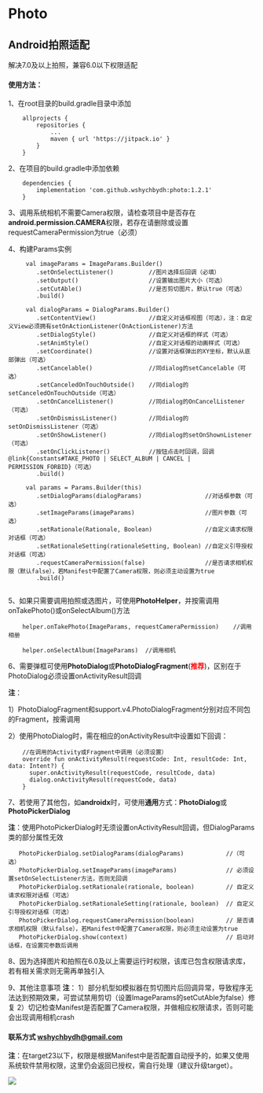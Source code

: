 # Photo
## Android拍照适配
解决7.0及以上拍照，兼容6.0以下权限适配

#### 使用方法：

1、在root目录的build.gradle目录中添加
```
    allprojects {
        repositories {
            ...
            maven { url 'https://jitpack.io' }
        }
    }
```

2、在项目的build.gradle中添加依赖
```
    dependencies {
        implementation 'com.github.wshychbydh:photo:1.2.1'
    }
```

3、调用系统相机不需要Camera权限，请检查项目中是否存在**android.permission.CAMERA**权限，若存在请删除或设置requestCameraPermission为true（必须）

4、构建Params实例
```
     val imageParams = ImageParams.Builder()
        .setOnSelectListener()          //图片选择后回调（必填）
        .setOutput()                    //设置输出图片大小（可选）
        .setCutAble()                   //是否剪切图片，默认true（可选）
        .build()
         
     val dialogParams = DialogParams.Builder()
        .setContentView()               //自定义对话框视图（可选），注：自定义View必须拥有setOnActionListener(OnActionListener)方法
        .setDialogStyle()               //自定义对话框的样式（可选）
        .setAnimStyle()                 //自定义对话框的动画样式（可选）
        .setCoordinate()                //设置对话框弹出的XY坐标，默认从底部弹出（可选）
        .setCancelable()                //同dialog的setCancelable（可选）
        .setCanceledOnTouchOutside()    //同dialog的setCanceledOnTouchOutside（可选）
        .setOnCancelListener()          //同dialog的OnCancelListener（可选）
        .setOnDismissListener()         //同dialog的setOnDismissListener（可选）
        .setOnShowListener()            //同dialog的setOnShownListener（可选）
        .setOnClickListener()           //按钮点击时回调，回调@link{Constants#TAKE_PHOTO | SELECT_ALBUM | CANCEL | PERMISSION_FORBID}（可选）
        .build()
        
     val params = Params.Builder(this)
        .setDialogParams(dialogParams)                  //对话框参数（可选）
        .setImageParams(imageParams)                    //图片参数（可选）
        .setRationale(Rationale, Boolean)               //自定义请求权限对话框（可选）
        .setRationaleSetting(rationaleSetting, Boolean) //自定义引导授权对话框（可选）
        .requestCameraPermission(false)                 //是否请求相机权限（默认false），若Manifest中配置了Camera权限，则必须主动设置为true
        .build()
     
```

5、如果只需要调用拍照或选图片，可使用**PhotoHelper**，并按需调用onTakePhoto()或onSelectAlbum()方法
```
    helper.onTakePhoto(ImageParams, requestCameraPermission)    //调用相册
    
    helper.onSelectAlbum(ImageParams)  //调用相机
```

6、需要弹框可使用**PhotoDialog**或**PhotoDialogFragment**(<font color=#FF0000>**推荐**</font>)，区别在于PhotoDialog必须设置onActivityResult回调

**注**：
   
   1）PhotoDialogFragment和support.v4.PhotoDialogFragment分别对应不同包的Fragment，按需调用
   
   2）使用PhotoDialog时，需在相应的onActivityResult中设置如下回调：
```
    //在调用的Activity或Fragment中调用（必须设置）
    override fun onActivityResult(requestCode: Int, resultCode: Int, data: Intent?) {
      super.onActivityResult(requestCode, resultCode, data)
      dialog.onActivityResult(requestCode, data)
    }
```

7、若使用了其他包，如**androidx**时，可使用**通用**方式：**PhotoDialog**或**PhotoPickerDialog**

**注**：使用PhotoPickerDialog时无须设置onActivityResult回调，但DialogParams类的部分属性无效
```
   PhotoPickerDialog.setDialogParams(dialogParams)            //（可选）
   PhotoPickerDialog.setImageParams(imageParams)              // 必须设置setOnSelectListener方法，否则无回调
   PhotoPickerDialog.setRationale(rationale, boolean)         // 自定义请求权限对话框（可选）
   PhotoPickerDialog.setRationaleSetting(rationale, boolean)  // 自定义引导授权对话框（可选）
   PhotoPickerDialog.requestCameraPermission(boolean)         // 是否请求相机权限（默认false），若Manifest中配置了Camera权限，则必须主动设置为true
   PhotoPickerDialog.show(context)                            // 启动对话框，在设置完参数后调用
```

8、因为选择图片和拍照在6.0及以上需要运行时权限，该库已包含权限请求库，若有相关需求则无需再单独引入

9、其他注意事项
**注**：
    1）部分机型如模拟器在剪切图片后回调异常，导致程序无法达到预期效果，可尝试禁用剪切（设置ImageParams的setCutAble为false）修复
    2）切记检查Manifest是否配置了Camera权限，并做相应权限请求，否则可能会出现调用相机crash
    
#### 联系方式 wshychbydh@gmail.com

**注**：在target23以下，权限是根据Manifest中是否配置自动授予的，如果又使用系统软件禁用权限，这里仍会返回已授权，需自行处理（建议升级target）。


[![](https://jitpack.io/v/wshychbydh/photo.svg)](https://jitpack.io/#wshychbydh/photo)
